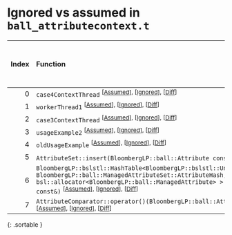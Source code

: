 # Ignored vs assumed in `ball_attributecontext.t`

<script src="../sorttable.js"></script>

|   Index | Function                                                                                                                                                                                                                                                                                                                                                                                                                                   |   Difference in number of lines | Function size difference in bytes   | Number of lines in assumed build   | Number of bytes in assumed build   | Number of lines in ignored build   | Number of bytes in ignored build   |
|--------:|:-------------------------------------------------------------------------------------------------------------------------------------------------------------------------------------------------------------------------------------------------------------------------------------------------------------------------------------------------------------------------------------------------------------------------------------------|--------------------------------:|:------------------------------------|:-----------------------------------|:-----------------------------------|:-----------------------------------|:-----------------------------------|
|       0 | `case4ContextThread` <sup>\[[Assumed](0-assume)\], \[[Ignored](0-none)\], \[[Diff](0.diff.html)\]                                                                                                                                                                                                                                                                                                                                          |                             311 | 1,488                               | 8,928                              | 4,229,408                          | 7,440                              | 4,226,080                          |
|       1 | `workerThread1` <sup>\[[Assumed](1-assume)\], \[[Ignored](1-none)\], \[[Diff](1.diff.html)\]                                                                                                                                                                                                                                                                                                                                               |                             287 | 1,232                               | 2,224                              | 4,220,544                          | 992                                | 4,219,120                          |
|       2 | `case3ContextThread` <sup>\[[Assumed](2-assume)\], \[[Ignored](2-none)\], \[[Diff](2.diff.html)\]                                                                                                                                                                                                                                                                                                                                          |                             196 | 864                                 | 5,536                              | 4,238,336                          | 4,672                              | 4,233,520                          |
|       3 | `usageExample2` <sup>\[[Assumed](3-assume)\], \[[Ignored](3-none)\], \[[Diff](3.diff.html)\]                                                                                                                                                                                                                                                                                                                                               |                             154 | 688                                 | 2,400                              | 4,218,144                          | 1,712                              | 4,217,408                          |
|       4 | `oldUsageExample` <sup>\[[Assumed](4-assume)\], \[[Ignored](4-none)\], \[[Diff](4.diff.html)\]                                                                                                                                                                                                                                                                                                                                             |                             142 | 672                                 | 4,336                              | 4,222,896                          | 3,664                              | 4,220,240                          |
|       5 | `AttributeSet::insert(BloombergLP::ball::Attribute const&)` <sup>\[[Assumed](5-assume)\], \[[Ignored](5-none)\], \[[Diff](5.diff.html)\]                                                                                                                                                                                                                                                                                                   |                              63 | 176                                 | 192                                | 4,217,312                          | 16                                 | 4,216,752                          |
|       6 | `BloombergLP::bslstl::HashTable<BloombergLP::bslstl::UnorderedSetKeyConfiguration<BloombergLP::ball::ManagedAttribute>, BloombergLP::ball::ManagedAttributeSet::AttributeHash, bsl::equal_to<BloombergLP::ball::ManagedAttribute>, bsl::allocator<BloombergLP::ball::ManagedAttribute> >::insertIfMissing(bool*, BloombergLP::ball::ManagedAttribute const&)` <sup>\[[Assumed](6-assume)\], \[[Ignored](6-none)\], \[[Diff](6.diff.html)\] |                               7 | 32                                  | 816                                | 4,271,712                          | 784                                | 4,261,840                          |
|       7 | `AttributeComparator::operator()(BloombergLP::ball::Attribute const&, BloombergLP::ball::Attribute const&) const` <sup>\[[Assumed](7-assume)\], \[[Ignored](7-none)\], \[[Diff](7.diff.html)\]                                                                                                                                                                                                                                             |                              -4 | -16                                 | 176                                | 4,275,696                          | 192                                | 4,265,312                          |
{: .sortable }
